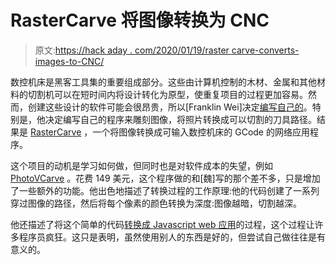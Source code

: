 # RasterCarve 将图像转换为 CNC

> 原文:[https://hack aday . com/2020/01/19/raster carve-converts-images-to-CNC/](https://hackaday.com/2020/01/19/rastercarve-converts-images-to-cnc/)

数控机床是黑客工具集的重要组成部分。这些由计算机控制的木材、金属和其他材料的切割机可以在短时间内将设计转化为原型，使重复项目的过程更加容易。然而，创建这些设计的软件可能会很昂贵，所以[Franklin Wei]决定[编写自己的](https://www.fwei.tk/blog/opening-black-boxes.html)。特别是，他决定编写自己的程序来雕刻图像，将照片转换成可以切割的刀具路径。结果是 [RasterCarve](https://rastercarve.live/) ，一个将图像转换成可输入数控机床的 GCode 的网络应用程序。

这个项目的动机是学习如何做，但同时也是对软件成本的失望，例如 [PhotoVCarve](https://www.vectric.com/products/photovcarve) 。花费 149 美元，这个程序做的和[魏]写的那个差不多，只是增加了一些额外的功能。他出色地描述了转换过程的工作原理:他的代码创建了一系列穿过图像的路径，然后将每个像素的颜色转换为深度:图像越暗，切割越深。

他还描述了将这个简单的代码[转换成 Javascript web 应用](https://www.fwei.tk/blog/a-c-programmer-learns-javascript.html)的过程，这个过程让许多程序员疯狂。这只是表明，虽然使用别人的东西是好的，但尝试自己做往往是有意义的。